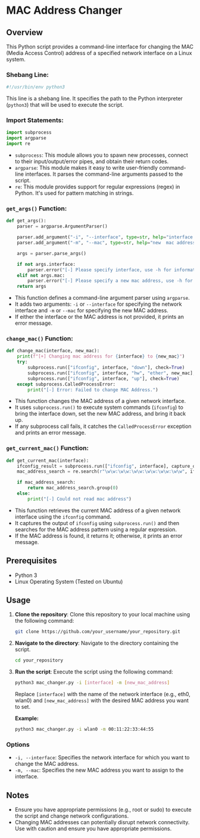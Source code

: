 # MAC Address Changer

## Overview
This Python script provides a command-line interface for changing the MAC (Media Access Control) address of a specified network interface on a Linux system.

### Shebang Line:
```python
#!/usr/bin/env python3
```
This line is a shebang line. It specifies the path to the Python interpreter (`python3`) that will be used to execute the script.

### Import Statements:
```python
import subprocess
import argparse
import re
```
- `subprocess`: This module allows you to spawn new processes, connect to their input/output/error pipes, and obtain their return codes.
- `argparse`: This module makes it easy to write user-friendly command-line interfaces. It parses the command-line arguments passed to the script.
- `re`: This module provides support for regular expressions (regex) in Python. It's used for pattern matching in strings.

### `get_args()` Function:
```python
def get_args():
    parser = argparse.ArgumentParser()

    parser.add_argument("-i", "--interface", type=str, help="interface to change its mac address")
    parser.add_argument("-m", "--mac", type=str, help="new  mac address")

    args = parser.parse_args()

    if not args.interface:
        parser.error("[-] Please specify interface, use -h for information.")
    elif not args.mac:
        parser.error("[-] Please specify a new mac address, use -h for information.")
    return args
```
- This function defines a command-line argument parser using `argparse`.
- It adds two arguments: `-i` or `--interface` for specifying the network interface and `-m` or `--mac` for specifying the new MAC address.
- If either the interface or the MAC address is not provided, it prints an error message.

### `change_mac()` Function:
```python
def change_mac(interface, new_mac):
    print(f"[+] Changing mac address for {interface} to {new_mac}")
    try:
        subprocess.run(["ifconfig", interface, "down"], check=True)
        subprocess.run(["ifconfig", interface, "hw", "ether", new_mac], check=True)
        subprocess.run(["ifconfig", interface, "up"], check=True)
    except subprocess.CalledProcessError:
        print("[-] Error: Failed to change MAC Address.")
```
- This function changes the MAC address of a given network interface.
- It uses `subprocess.run()` to execute system commands (`ifconfig`) to bring the interface down, set the new MAC address, and bring it back up.
- If any subprocess call fails, it catches the `CalledProcessError` exception and prints an error message.

### `get_current_mac()` Function:
```python
def get_current_mac(interface):
    ifconfig_result = subprocess.run(["ifconfig", interface], capture_output=True, text=True, check=True )
    mac_address_search = re.search(r"\w\w:\w\w:\w\w:\w\w:\w\w:\w\w", ifconfig_result.stdout)

    if mac_address_search:
        return mac_address_search.group(0)
    else:
        print("[-] Could not read mac address")
```
- This function retrieves the current MAC address of a given network interface using the `ifconfig` command.
- It captures the output of `ifconfig` using `subprocess.run()` and then searches for the MAC address pattern using a regular expression.
- If the MAC address is found, it returns it; otherwise, it prints an error message.

## Prerequisites
- Python 3
- Linux Operating System (Tested on Ubuntu)

## Usage
1. **Clone the repository**: Clone this repository to your local machine using the following command:
    ```bash
    git clone https://github.com/your_username/your_repository.git
    ```
2. **Navigate to the directory**: Navigate to the directory containing the script.
    ```bash
    cd your_repository
    ```
3. **Run the script**: Execute the script using the following command:
    ```bash
    python3 mac_changer.py -i [interface] -m [new_mac_address]
    ```
    Replace `[interface]` with the name of the network interface (e.g., eth0, wlan0) and `[new_mac_address]` with the desired MAC address you want to set.

    **Example:**
    ```bash
    python3 mac_changer.py -i wlan0 -m 00:11:22:33:44:55
    ```

### Options
- `-i, --interface`: Specifies the network interface for which you want to change the MAC address.
- `-m, --mac`: Specifies the new MAC address you want to assign to the interface.

## Notes
- Ensure you have appropriate permissions (e.g., root or sudo) to execute the script and change network configurations.
- Changing MAC addresses can potentially disrupt network connectivity. Use with caution and ensure you have appropriate permissions.